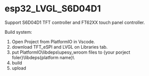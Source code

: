 # esp32_LVGL_S6D04D1
Support S6D04D1 TFT controller and FT62XX touch panel controller.

Build system:
1. Open Project from PlatformIO in Vscode.
2. download TFT_eSPI and LVGL on Libraries tab.
3. put PlatformIO\libdeps\upesy_wroom files to {your porject foler}\libdeps\{platform name}\
4. build
5. upload
